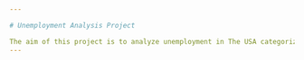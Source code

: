 ```yaml
---

# Unemployment Analysis Project

The aim of this project is to analyze unemployment in The USA categorized by gender and age from January 2005 to February 2015, analyzing different trends in a decade and displaying them on a dashboard in Power BI
---
```

